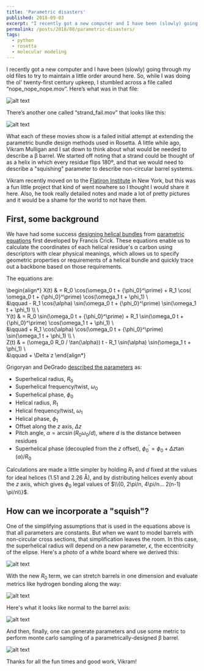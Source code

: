 ```yaml
---
title: 'Parametric disasters'
published: 2018-09-03
excerpt: "I recently got a new computer and I have been (slowly) going through my old files to try to some order around here. So, while I was doing this kind of twenty-first century upkeep, I stumbled across a file called “nope_nope_nope.mov”. Here’s what was in that file..."
permalink: /posts/2018/08/parametric-disasters/
tags:
  - python
  - rosetta
  - molecular modeling
---
```


I recently got a new computer and I have been (slowly) going through my old files to try to maintain a little order around here. So, while I was doing the ol' twenty-first century upkeep, I stumbled across a file called “nope_nope_nope.mov”. Here’s what was in that file:

![alt text](https://weitzner.github.io/files/mov/helical_disaster.gif "It's like a weird protein jellyfish, man.")

There’s another one called “strand_fail.mov” that looks like this:

![alt text](https://weitzner.github.io/files/mov/strand_disaster.gif "I think I could watch this all day.")

What each of these movies show is a failed initial attempt at extending the parametric bundle design methods used in Rosetta. A little while ago, Vikram Mulligan and I sat down to think about what would be needed to describe a β barrel. We started off noting that a strand could be thought of as a helix in which every residue flips 180º, and that we would need to describe a "squishing" parameter to describe non-circular barrel systems.

Vikram recently moved on to the [Flatiron Institute](https://www.simonsfoundation.org/flatiron/) in New York, but this was a fun little project that kind of went nowhere so I thought I would share it here. Also, he took really detailed notes and made a lot of pretty pictures and it would be a shame for the world to not have them.

## First, some background
We have had some success [designing helical bundles](https://doi.org/10.1126/science.1257481) from [parametric equations](https://doi.org/10.1107/S0365110X53001952) first developed by Francis Crick. These equations enable us to calculate the coordinates of each helical residue's α carbon using descriptors with clear physical meanings, which allows us to specify geometric properties or requirements of a helical bundle and quickly trace out a backbone based on those requirements.

The equations are:

\begin{align\*}
X(t) & = R_0 \cos(\omega_0 t + {\phi_0}^\prime) + R_1 \cos( \omega_0 t + {\phi_0}^\prime) \cos(\omega_1 t + \phi_1) \\\
&\qquad - R_1 \cos(\alpha) \sin(\omega_0 t + {\phi_0}^\prime) \sin(\omega_1 t + \phi_1) \\\ \\\
Y(t) & = R_0 \sin(\omega_0 t + {\phi_0}^\prime) + R_1 \sin(\omega_0 t + {\phi_0}^\prime) \cos(\omega_1 t + \phi_1) \\\
&\qquad + R_1 \cos(\alpha) \cos(\omega_0 t + {\phi_0}^\prime) \sin(\omega_1 t + \phi_1) \\\ \\\
Z(t) & = (\omega_0 R_0 / \tan(\alpha)) t - R_1 \sin(\alpha) \sin(\omega_1 t + \phi_1) \\\
&\qquad + \Delta z
\end{align\*}

Grigoryan and DeGrado [described the parameters](https://doi.org/10.1016/j.jmb.2010.08.058) as:
* Superhelical radius, $R_0$
* Superhelical frequency/twist, $\omega_0$
* Superhelical phase, $\phi_0$
* Helical radius, $R_1$
* Helical frequency/twist, $\omega_1$
* Helical phase, $\phi_1$
* Offset along the $z$ axis, $\Delta z$
* Pitch angle, $\alpha = \arcsin(R_0 \omega_0 / d)$, where $d$ is the distance between residues
* Superhelical phase (decoupled from the $z$ offset), ${\phi_0}^\prime = \phi_0 + \Delta z \tan(\alpha) / R_0$

Calculations are made a little simpler by holding $R_1$ and $d$ fixed at the values for ideal helices (1.51 and 2.26 Å), and by distributing helices evenly about the $z$ axis, which gives $\phi_0$ legal values of $\\{0, 2\pi/n, 4\pi/n... 2(n-1) \pi/n\\}$.

## How can we incorporate a "squish"?
One of the simplifying assumptions that is used in the equations above is that all parameters are constants. But when we want to model barrels with non-circular cross sections, that simplification leaves the room. In this case, the superhelical radius will depend on a new parameter, $\epsilon$, the eccentricity of the elipse. Here's a photo of a white board where we derived this:

![alt text](https://weitzner.github.io/files/img/wb_math.png "It's possible that this was not the first time this was written up.")

With the new $R_0$ term, we can stretch barrels in one dimension and evaluate metrics like hydrogen bonding along the way:

![alt text](https://weitzner.github.io/files/mov/strand_sample_along_axis.gif "Notice how the hydrogen bonds appear when the strands are arranged appropriately.")

Here's what it looks like normal to the barrel axis:

![alt text](https://weitzner.github.io/files/mov/strand_sample_orth.gif "Here's a side view.")

And then, finally, one can generate parameters and use some metric to perform monte carlo sampling of a parametrically-designed β barrel.

![alt text](https://weitzner.github.io/files/mov/b_barrel_wiggle.gif "Look at all that hydrogen bond goodness!")

Thanks for all the fun times and good work, Vikram!

